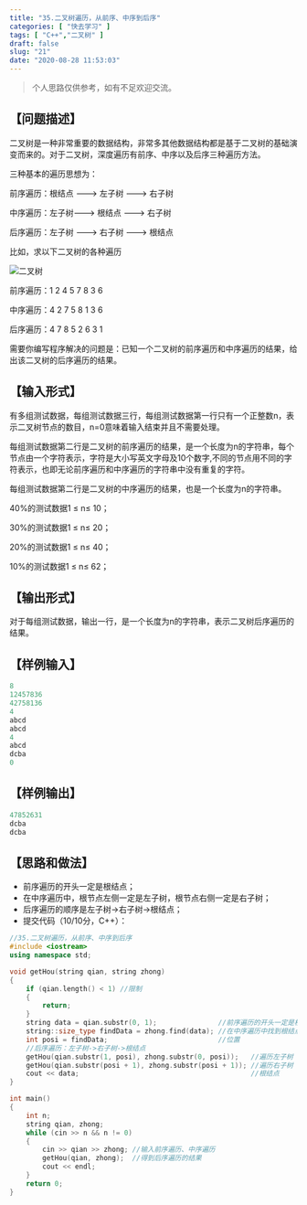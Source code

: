 ```yaml
---
title: "35.二叉树遍历，从前序、中序到后序"
categories: [ "快去学习" ]
tags: [ "C++","二叉树" ]
draft: false
slug: "21"
date: "2020-08-28 11:53:03"
---
```


>个人思路仅供参考，如有不足欢迎交流。
## 【问题描述】

二叉树是一种非常重要的数据结构，非常多其他数据结构都是基于二叉树的基础演变而来的。对于二叉树，深度遍历有前序、中序以及后序三种遍历方法。

三种基本的遍历思想为：

前序遍历：根结点 ---> 左子树 ---> 右子树

中序遍历：左子树---> 根结点 ---> 右子树

后序遍历：左子树 ---> 右子树 ---> 根结点

比如，求以下二叉树的各种遍历

![二叉树](https://i.loli.net/2021/07/15/rZYeQKcuTz92Mwj.png)

前序遍历：1  2  4  5  7  8  3  6 

中序遍历：4  2  7  5  8  1  3  6

后序遍历：4  7  8  5  2  6  3  1

需要你编写程序解决的问题是：已知一个二叉树的前序遍历和中序遍历的结果，给出该二叉树的后序遍历的结果。

<!-- more -->

## 【输入形式】

有多组测试数据，每组测试数据三行，每组测试数据第一行只有一个正整数n，表示二叉树节点的数目，n=0意味着输入结束并且不需要处理。

每组测试数据第二行是二叉树的前序遍历的结果，是一个长度为n的字符串，每个节点由一个字符表示，字符是大小写英文字母及10个数字,不同的节点用不同的字符表示，也即无论前序遍历和中序遍历的字符串中没有重复的字符。

每组测试数据第二行是二叉树的中序遍历的结果，也是一个长度为n的字符串。

40%的测试数据1 ≤ n≤ 10；

30%的测试数据1 ≤ n≤ 20；

20%的测试数据1 ≤ n≤ 40；

10%的测试数据1 ≤ n≤ 62；

## 【输出形式】

对于每组测试数据，输出一行，是一个长度为n的字符串，表示二叉树后序遍历的结果。

## 【样例输入】
```cpp
8
12457836
42758136
4
abcd
abcd
4
abcd
dcba
0
```

## 【样例输出】

```cpp
47852631
dcba
dcba
```

## 【思路和做法】
+ 前序遍历的开头一定是根结点；
+ 在中序遍历中，根节点左侧一定是左子树，根节点右侧一定是右子树；
+ 后序遍历的顺序是左子树->右子树->根结点；
+ 提交代码（10/10分，C++）：

```cpp
//35.二叉树遍历，从前序、中序到后序
#include <iostream>
using namespace std;

void getHou(string qian, string zhong)
{
    if (qian.length() < 1) //限制
    {
        return;
    }
    string data = qian.substr(0, 1);               //前序遍历的开头一定是根结点
    string::size_type findData = zhong.find(data); //在中序遍历中找到根结点的位置
    int posi = findData;                           //位置
    //后序遍历：左子树->右子树->根结点
    getHou(qian.substr(1, posi), zhong.substr(0, posi));   //遍历左子树
    getHou(qian.substr(posi + 1), zhong.substr(posi + 1)); //遍历右子树
    cout << data;                                          //根结点
}

int main()
{
    int n;
    string qian, zhong;
    while (cin >> n && n != 0)
    {
        cin >> qian >> zhong; //输入前序遍历、中序遍历
        getHou(qian, zhong);  //得到后序遍历的结果
        cout << endl;
    }
    return 0;
}
```



[1]: https://charliedu.xyz/usr/uploads/2020/08/1737005397.png
